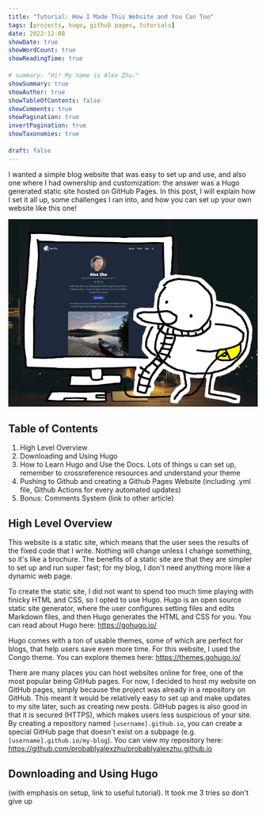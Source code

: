 ```yaml
---
title: "Tutorial: How I Made This Website and You Can Too"
tags: [projects, hugo, github pages, tutorials]
date: 2022-12-08
showDate: true
showWordCount: true
showReadingTime: true

# summary: "Hi! My name is Alex Zhu."
showSummary: true
showAuthor: true
showTableOfContents: false
showComments: true
showPagination: true
invertPagination: true
showTaxonomies: true

draft: false
---
```


I wanted a simple blog website that was easy to set up and use, and also one where I had ownership and customization: the answer was a Hugo generated static site hosted on GitHub Pages. In this post, I will explain how I set it all up, some challenges I ran into, and how you can set up your own website like this one! 

![Me (illustrated as a duck) working on this website in my dorm.](thumb.jpg "Me (illustrated as a duck) working on this website in my dorm.")

## Table of Contents
1. High Level Overview
2. Downloading and Using Hugo
3. How to Learn Hugo and Use the Docs. Lots of things u can set up, remember to crossreference resources and understand your theme
4. Pushing to Github and creating a Github Pages Website (including .yml file, Github Actions for every automated updates)
5. Bonus: Comments System (link to other article)

## High Level Overview

This website is a static site, which means that the user sees the results of the fixed code that I write. Nothing will change unless I change something, so it's like a brochure. The benefits of a static site are that they are simpler to set up and run super fast; for my blog, I don't need anything more like a dynamic web page.

To create the static site, I did not want to spend too much time playing with finicky HTML and CSS, so I opted to use Hugo. Hugo is an open source static site generator, where the user configures setting files and edits Markdown files, and then Hugo generates the HTML and CSS for you. You can read about Hugo here: https://gohugo.io/

Hugo comes with a ton of usable themes, some of which are perfect for blogs, that help users save even more time. For this website, I used the Congo theme. You can explore themes here: https://themes.gohugo.io/

There are many places you can host websites online for free, one of the most popular being GitHub pages. For now, I decided to host my website on GitHub pages, simply because the project was already in a repository on GitHub. This meant it would be relatively easy to set up and make updates to my site later, such as creating new posts. GitHub pages is also good in that it is secured (HTTPS), which makes users less suspicious of your site. By creating a repository named `[username].github.io`, you can create a special GitHub page that doesn't exist on a subpage (e.g. `[username].github.io/my-blog`). You can view my repository here: https://github.com/probablyalexzhu/probablyalexzhu.github.io

## Downloading and Using Hugo
(with emphasis on setup, link to useful tutorial). It took me 3 tries so don't give up